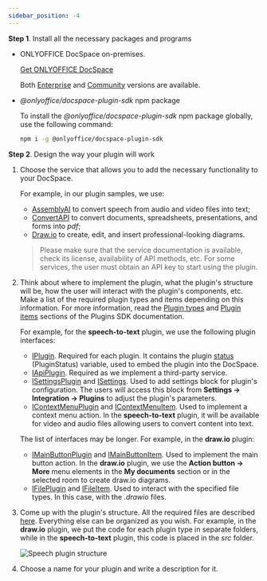 ```yaml
---
sidebar_position: -4
---
```


**Step 1**. Install all the necessary packages and programs

- ONLYOFFICE DocSpace on-premises.

  [Get ONLYOFFICE DocSpace](https://www.onlyoffice.com/download-docspace.aspx?from=api#docspace-enterprise)

  Both [Enterprise](https://helpcenter.onlyoffice.com/installation/docspace-enterprise-index.aspx?from=api) and [Community](https://helpcenter.onlyoffice.com/installation/docspace-community-index.aspx?from=api) versions are available.

- *@onlyoffice/docspace-plugin-sdk* npm package

  To install the *@onlyoffice/docspace-plugin-sdk* npm package globally, use the following command:

  ``` sh
  npm i -g @onlyoffice/docspace-plugin-sdk
  ```

**Step 2**. Design the way your plugin will work

1. Choose the service that allows you to add the necessary functionality to your DocSpace.

   For example, in our plugin samples, we use:

   - [AssemblyAI](https://www.assemblyai.com/) to convert speech from audio and video files into text;
   - [ConvertAPI](https://www.convertapi.com/) to convert documents, spreadsheets, presentations, and forms into *pdf*;
   - [Draw.io](https://www.drawio.com/) to create, edit, and insert professional-looking diagrams.
   > Please make sure that the service documentation is available, check its license, availability of API methods, etc. For some services, the user must obtain an API key to start using the plugin.

2. Think about where to implement the plugin, what the plugin's structure will be, how the user will interact with the plugin's components, etc. Make a list of the required plugin types and items depending on this information. For more information, read the [Plugin types](../Coding%20Plugin/Plugin%20Types/Plugin%20Types.md) and [Plugin items](../Coding%20Plugin/Plugin%20Items/Plugin%20Items.md) sections of the Plugins SDK documentation.

   For example, for the **speech-to-text** plugin, we use the following plugin interfaces:

   - [IPlugin](../Coding%20Plugin/Plugin%20Types/Plugin.md). Required for each plugin. It contains the plugin [status](../Coding%20Plugin/Plugin%20Types/Plugin.md#status) (PluginStatus) variable, used to embed the plugin into the DocSpace.
   - [IApiPlugin](../Coding%20Plugin/Plugin%20Types/APIPlugin.md). Required as we implement a third-party service.
   - [ISettingsPlugin](../Coding%20Plugin/Plugin%20Types/SettingsPlugin.md) and [ISettings](https://github.com/ONLYOFFICE/docspace-plugin-sdk/blob/master/src/interfaces/settings/ISettings.ts). Used to add settings block for plugin's configuration. The users will access this block from **Settings -> Integration -> Plugins** to adjust the plugin's parameters.
   - [IContextMenuPlugin](../Coding%20Plugin/Plugin%20Types/ContextMenuPlugin.md) and [IContextMenuItem](../Coding%20Plugin/Plugin%20Items/ContextMenuItem.md). Used to implement a context menu action. In the **speech-to-text** plugin, it will be available for video and audio files allowing users to convert content into text.

   The list of interfaces may be longer. For example, in the **draw\.io** plugin:

   - [IMainButtonPlugin](../Coding%20Plugin/Plugin%20Types/MainButtonPlugin.md) and [IMainButtonItem](../Coding%20Plugin/Plugin%20Items/MainButtonItem.md). Used to implement the main button action. In the **draw\.io** plugin, we use the **Action button -> More** menu elements in the **My documents** section or in the selected room to create draw\.io diagrams.
   - [IFilePlugin](../Coding%20Plugin/Plugin%20Types/FilePlugin.md) and [IFileItem](../Coding%20Plugin/Plugin%20Items/FileItem.md). Used to interact with the specified file types. In this case, with the *.drawio* files.

3. Come up with the plugin's structure. All the required files are described [here](../Plugin%20Structure.md). Everything else can be organized as you wish. For example, in the **draw\.io** plugin, we put the code for each plugin type in separate folders, while in the **speech-to-text** plugin, this code is placed in the *src* folder.

   ![Speech plugin structure](/assets/images/docspace/speech-plugin-structure.png)

4. Choose a name for your plugin and write a description for it.
